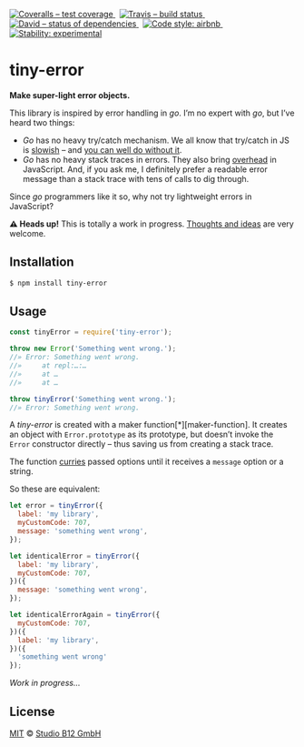 [![Coveralls – test coverage
](https://img.shields.io/coveralls/studio-b12/tiny-error.svg?style=flat-square)
](https://coveralls.io/r/studio-b12/tiny-error)
 [![Travis – build status
](https://img.shields.io/travis/studio-b12/tiny-error/master.svg?style=flat-square)
](https://travis-ci.org/studio-b12/tiny-error)
 [![David – status of dependencies
](https://img.shields.io/david/studio-b12/tiny-error.svg?style=flat-square)
](https://david-dm.org/studio-b12/tiny-error)
 [![Code style: airbnb
](https://img.shields.io/badge/code%20style-airbnb-blue.svg?style=flat-square)
](https://github.com/airbnb/javascript)
 [![Stability: experimental
](https://img.shields.io/badge/stability-experimental-yellow.svg?style=flat-square)
](https://nodejs.org/api/documentation.html#documentation_stability_index)




tiny-error
==========

**Make super-light error objects.**

This library is inspired by error handling in *go*. I’m no expert with *go*, but I’ve heard two things:

* *Go* has no heavy try/catch mechanism. We all know that try/catch in JS is [slowish](https://jsperf.com/try-catch-performance-overhead) – and [you can well do without it](http://stackoverflow.com/a/3217308/2816199).
* *Go* has no heavy stack traces in errors. They also bring [overhead](http://jsperf.com/new-error-vs-custom-error-object) in JavaScript. And, if you ask me, I definitely prefer a readable error message than a stack trace with tens of calls to dig through.

Since *go* programmers like it so, why not try lightweight errors in JavaScript?


**⚠ Heads up!** This is totally a work in progress. [Thoughts and ideas][] are very welcome.

[Thoughts and ideas]:  https://github.com/studio-b12/tiny-error/issues




Installation
------------

```sh
$ npm install tiny-error
```




Usage
-----

```js
const tinyError = require('tiny-error');

throw new Error('Something went wrong.');
//» Error: Something went wrong.
//»     at repl:…:…
//»     at …
//»     at …

throw tinyError('Something went wrong.');
//» Error: Something went wrong.
```


A *tiny-error* is created with a maker function[*][maker-function]. It creates an object with `Error.prototype` as its prototype, but doesn’t invoke the `Error` constructor directly – thus saving us from creating a stack trace.

The function [curries][] passed options until it receives a `message` option or a string.

[curries]:  http://en.wikipedia.org/wiki/Currying

So these are equivalent:

```js
let error = tinyError({
  label: 'my library',
  myCustomCode: 707,
  message: 'something went wrong',
});

let identicalError = tinyError({
  label: 'my library',
  myCustomCode: 707,
})({
  message: 'something went wrong',
});

let identicalErrorAgain = tinyError({
  myCustomCode: 707,
})({
  label: 'my library',
})({
  'something went wrong'
});
```


*Work in progress…*




License
-------

[MIT][] © [Studio B12 GmbH][]

[MIT]: ./License.md
[Studio B12 GmbH]: http://studio-b12.de
